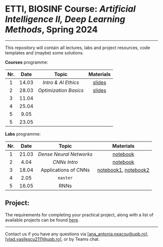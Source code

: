 # ETTI, BIOSINF Course: *Artificial Intelligence II, Deep Learning Methods*, Spring 2024
___

This repository will contain all lectures, labs and project resources, code templates and (maybe) some solutions.

**Courses** programme:

| **Nr.** | **Date** |       **Topic**       | **Materials** |
|:-------:|:--------:|:---------------------:|:-------------:|
|    1    |   14.03  |  _Intro & AI Ethics_  |   [slides](course/C1%20-%20Intro&Ethics.pdf)           |
|    2    |   28.03  | _Optimization Basics_ |   [slides](course/C2%20-%20LinearNets.pdf)            |
|    3    |   11.04  |                       |               |
|    4    |   25.04  |                       |               |
|    5    |   9.05   |                       |               |
|    5    |   23.05  |                       |               |

**Labs** programme:

| **Nr.** | **Date** |        **Topic**        | **Materials** |
|:-------:|:--------:|:-----------------------:|:-------------:|
|    1    |   21.03  | _Dense Neural Networks_ |   [notebook](L1/fully_connected.ipynb)            |
|    2    |   4.04   |       _CNNs Intro_      |   [notebook](L2/conv_classification.ipynb)            |
|    3    |   18.04  |   Applications of CNNs  |   [notebook1](L3/object_localization.ipynb), [notebook2](L3/speaker_separation.ipynb)            |
|    4    |   2.05   |         `easter`        |               |
|    5    |   16.05  |           RNNs          |               |

## Project:

The requirements for completing your practical project, along with a list of available projects can be found [here](Project_IA2.pdf).

___

Contact us if you have any questions via [ana_antonia.neacsu@upb.ro], [vlad.vasilescu2111@upb.ro], or by Teams chat.
